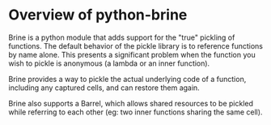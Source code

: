 # Overview of python-brine

Brine is a python module that adds support for the "true" pickling of
functions. The default behavior of the pickle library is to reference
functions by name alone. This presents a significant problem when the
function you wish to pickle is anonymous (a lambda or an inner
function).

Brine provides a way to pickle the actual underlying code of a
function, including any captured cells, and can restore them again.

Brine also supports a Barrel, which allows shared resources to be
pickled while referring to each other (eg: two inner functions sharing
the same cell).
